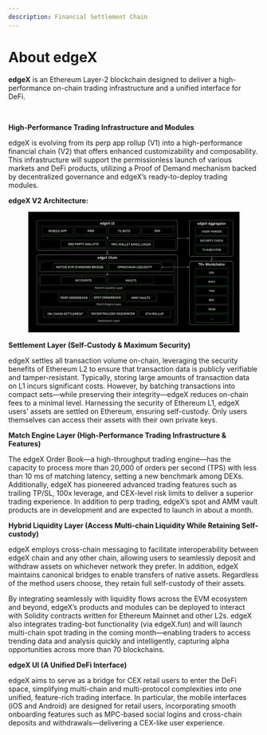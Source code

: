 ```yaml
---
description: Financial Settlement Chain
---
```


# About edgeX

**edgeX** is an Ethereum Layer-2 blockchain designed to deliver a high-performance on-chain trading infrastructure and a unified interface for DeFi.

<figure><img src=".gitbook/assets/image.avif" alt=""><figcaption></figcaption></figure>

**High-Performance Trading Infrastructure and Modules**&#x20;

edgeX is evolving from its perp app rollup (V1) into a high-performance financial chain (V2) that offers enhanced customizability and composability. This infrastructure will support the permissionless launch of various markets and DeFi products, utilizing a Proof of Demand mechanism backed by decentralized governance and edgeX’s ready-to-deploy trading modules.



**edgeX V2 Architecture:**

<figure><img src=".gitbook/assets/V2 Architecture (1).png" alt=""><figcaption></figcaption></figure>

**Settlement Layer (Self-Custody & Maximum Security)**&#x20;

edgeX settles all transaction volume on-chain, leveraging the security benefits of Ethereum L2 to ensure that transaction data is publicly verifiable and tamper-resistant. Typically, storing large amounts of transaction data on L1 incurs significant costs. However, by batching transactions into compact sets—while preserving their integrity—edgeX reduces on-chain fees to a minimal level. Harnessing the security of Ethereum L1, edgeX users’ assets are settled on Ethereum, ensuring self-custody. Only users themselves can access their assets with their own private keys.

**Match Engine Layer (High-Performance Trading Infrastructure & Features)**&#x20;

The edgeX Order Book—a high-throughput trading engine—has the capacity to process more than 20,000 of orders per second (TPS) with less than 10 ms of matching latency, setting a new benchmark among DEXs. Additionally, edgeX has pioneered advanced trading features such as trailing TP/SL, 100x leverage, and CEX-level risk limits to deliver a superior trading experience. In addition to perp trading, edgeX’s spot and AMM vault products are in development and are expected to launch in about a month.

**Hybrid Liquidity Layer (Access Multi-chain Liquidity While Retaining Self-custody)**&#x20;

edgeX employs cross-chain messaging to facilitate interoperability between edgeX chain and any other chain, allowing users to seamlessly deposit and withdraw assets on whichever network they prefer. In addition, edgeX maintains canonical bridges to enable transfers of native assets. Regardless of the method users choose, they retain full self-custody of their assets.

By integrating seamlessly with liquidity flows across the EVM ecosystem and beyond, edgeX’s products and modules can be deployed to interact with Solidity contracts written for Ethereum Mainnet and other L2s. edgeX also integrates trading-bot functionality (via edgeX.fun) and will launch multi-chain spot trading in the coming month—enabling traders to access trending data and analysis quickly and intelligently, capturing alpha opportunities across more than 70 blockchains.

**edgeX UI (A Unified DeFi Interface)**&#x20;

edgeX aims to serve as a bridge for CEX retail users to enter the DeFi space, simplifying multi-chain and multi-protocol complexities into one unified, feature-rich trading interface. In particular, the mobile interfaces (iOS and Android) are designed for retail users, incorporating smooth onboarding features such as MPC-based social logins and cross-chain deposits and withdrawals—delivering a CEX-like user experience.





